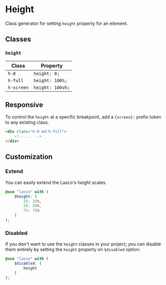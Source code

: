# Height

Class generator for setting `height` property for an element.

## Classes

### `height`

| Class      | Property         |
|------------|------------------|
| `h-0`      | `height: 0;`     |
| `h-full`   | `height: 100%;`  |
| `h-screen` | `height: 100vh;` |

## Responsive

To control the `height` at a specific breakpoint, add a `{screen}:` prefix token to any existing class.

```html
<div class="h-0 md:h-full">
    <!-- ... -->
</div>
```

## Customization

### Extend

You can easily extend the Lasco's height scales:

```scss
@use "lasco" with (
    $height: (
        25: 25%,
        50: 50%,
        75: 75%
    )
);
```

### Disabled

If you don't want to use the `height` classes in your project, you can disable them entirely by setting the `height`
property on `$disabled` option:

```scss
@use "lasco" with (
    $disabled: (
        height
    )
);
```
